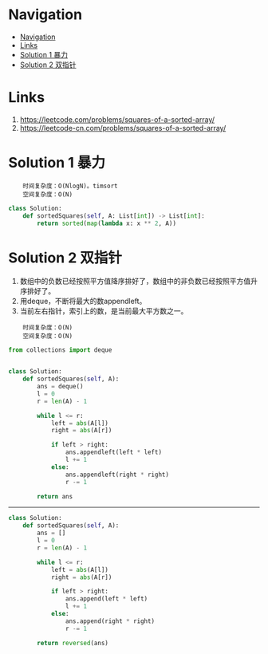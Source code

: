 # Navigation
- [Navigation](#navigation)
- [Links](#links)
- [Solution 1 暴力](#solution-1-%e6%9a%b4%e5%8a%9b)
- [Solution 2 双指针](#solution-2-%e5%8f%8c%e6%8c%87%e9%92%88)

# Links
1. https://leetcode.com/problems/squares-of-a-sorted-array/
2. https://leetcode-cn.com/problems/squares-of-a-sorted-array/


# Solution 1 暴力
```
    时间复杂度：O(NlogN)。timsort
    空间复杂度：O(N)
```
```python
class Solution:
    def sortedSquares(self, A: List[int]) -> List[int]:
        return sorted(map(lambda x: x ** 2, A))
```

# Solution 2 双指针
1. 数组中的负数已经按照平方值降序排好了，数组中的非负数已经按照平方值升序排好了。
2. 用deque，不断将最大的数appendleft。
3. 当前左右指针，索引上的数，是当前最大平方数之一。
```
    时间复杂度：O(N)
    空间复杂度：O(N)
```
```python
from collections import deque


class Solution:
    def sortedSquares(self, A):
        ans = deque()    
        l = 0
        r = len(A) - 1

        while l <= r:
            left = abs(A[l])
            right = abs(A[r])

            if left > right:
                ans.appendleft(left * left)
                l += 1
            else:
                ans.appendleft(right * right)
                r -= 1

        return ans
```
---
```python
class Solution:
    def sortedSquares(self, A):
        ans = []  
        l = 0
        r = len(A) - 1

        while l <= r:
            left = abs(A[l])
            right = abs(A[r])

            if left > right:
                ans.append(left * left)
                l += 1
            else:
                ans.append(right * right)
                r -= 1

        return reversed(ans)
```